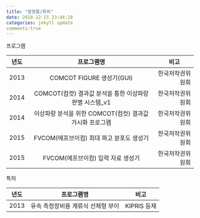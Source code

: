 ```yaml
---
title: "발명품/특허"
date: 2018-12-15 23:44:28
categories: jekyll update
comments:true
---
```


프로그램

| <center>년도</center> |<center> 프로그램명 </center> | <center>비고</center>  |
|:--------|:--------:|--------:|
| 2013 | COMCOT FIGURE 생성기(GUI) | 한국저작권위원회 |
| 2014 | COMCOT(컴컷) 결과값 분석을 통한 이상파랑 판별 시스템_v1 | 한국저작권위원회 |
| 2014 | 이상파랑 분석을 위한 COMCOT(컴컷) 결과값 가시화 프로그램 | 한국저작권위원회 |
| 2015 | FVCOM(에프브이컴) 최대 파고 분포도 생성기 | 한국저작권위원회 |
| 2015 | FVCOM(에프브이컴) 입력 자료 생성기 | 한국저작권위원회 |


특허

| <center>년도</center> |<center> 프로그램명 </center> | <center>비고</center>  |
|:--------|:--------:|--------:|
| 2013 |유속 측정장비용 계류식 선체형 부이 | KIPRIS 등재 |
